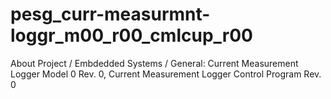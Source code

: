 # pesg_curr-measurmnt-loggr_m00_r00_cmlcup_r00
About Project / Embdedded Systems / General: Current Measurement Logger Model 0 Rev. 0, Current Measurement Logger Control Program Rev. 0
